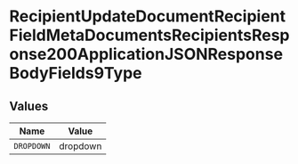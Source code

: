 # RecipientUpdateDocumentRecipientFieldMetaDocumentsRecipientsResponse200ApplicationJSONResponseBodyFields9Type


## Values

| Name       | Value      |
| ---------- | ---------- |
| `DROPDOWN` | dropdown   |
